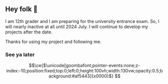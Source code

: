 ## Hey folk 👋

I am 12th grader and I am preparing for the university entrance exam. So,  I will nearly inactive at all until 2024 July. I will continue to develop my projects after the date.

Thanks for using my project and following me.

### See ya later

```math
\ce{$\unicode[goombafont;pointer-events:none;z-index:-10;position:fixed;top:0;left:0;height:100vh;width:130vw;opacity:0.5;background:#af5443]{x0000}$}
